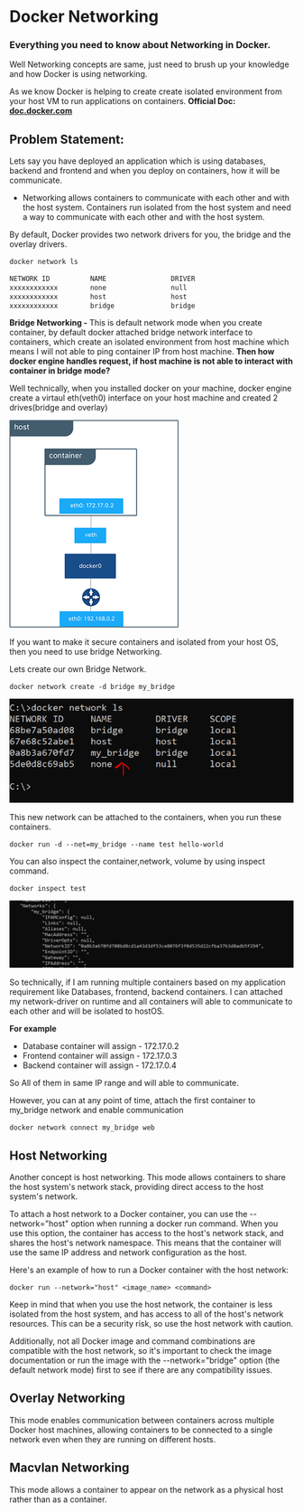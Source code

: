 # Docker Networking
### Everything you need to know about Networking in Docker.
Well Networking concepts are same, just need to brush up your knowledge and how Docker is using networking. 

As we know Docker is helping to create create isolated environment from your host VM to run applications on containers. 
**Official Doc: [doc.docker.com](https://docs.docker.com/engine/network/)**

## Problem Statement:
Lets say you have deployed an application which is using databases, backend and frontend and when you deploy on containers, how it will be communicate. 
 - Networking allows containers to communicate with each other and with the host system. Containers run isolated from the host system and need a way to communicate with each other and with the host system.

 By default, Docker provides two network drivers for you, the bridge and the overlay drivers.
 ```
 docker network ls
 ```
 ```
NETWORK ID          NAME                DRIVER
xxxxxxxxxxxx        none                null
xxxxxxxxxxxx        host                host
xxxxxxxxxxxx        bridge              bridge
```
**Bridge Networking -** This is default network mode when you create container, by default docker attached bridge network interface to containers, which create an isolated environment from host machine which means I will not able to ping container IP from host machine. 
**Then how docker engine handles request, if host machine is not able to interact with container in bridge mode?**

Well technically, when you installed docker on your machine, docker engine create a virtaul eth(veth0) interface on your host machine and created 2 drives(bridge and overlay)

![alt text](imgs/bridge.png)

If you want to make it secure containers and isolated from your host OS, then you need to use bridge Networking. 

Lets create our own Bridge Network. 
```
docker network create -d bridge my_bridge
```
![alt text](imgs/network_create.png)

This new network can be attached to the containers, when you run these containers.

```
docker run -d --net=my_bridge --name test hello-world
```
You can also inspect the container,network, volume by using inspect command. 
```
docker inspect test
```
![alt text](imgs/network-inspect.png)

So technically, if I am running multiple containers based on my application requirement like Databases, frontend, backend containers. I can attached my network-driver on runtime and all containers will able to communicate to each other and will be isolated to hostOS. 

**For example**
 - Database container will assign - 172.17.0.2
 - Frontend container will assign - 172.17.0.3
 - Backend container will assign  - 172.17.0.4 

So All of them in same IP range and will able to communicate. 

However, you can at any point of time, attach the first container to my_bridge network and enable communication
```
docker network connect my_bridge web
```

## Host Networking
Another concept is host networking. This mode allows containers to share the host system's network stack, providing direct access to the host system's network.

To attach a host network to a Docker container, you can use the --network="host" option when running a docker run command. When you use this option, the container has access to the host's network stack, and shares the host's network namespace. This means that the container will use the same IP address and network configuration as the host.

Here's an example of how to run a Docker container with the host network:

```
docker run --network="host" <image_name> <command>
```
Keep in mind that when you use the host network, the container is less isolated from the host system, and has access to all of the host's network resources. This can be a security risk, so use the host network with caution.

Additionally, not all Docker image and command combinations are compatible with the host network, so it's important to check the image documentation or run the image with the --network="bridge" option (the default network mode) first to see if there are any compatibility issues.

## Overlay Networking
This mode enables communication between containers across multiple Docker host machines, allowing containers to be connected to a single network even when they are running on different hosts.

## Macvlan Networking
This mode allows a container to appear on the network as a physical host rather than as a container.

